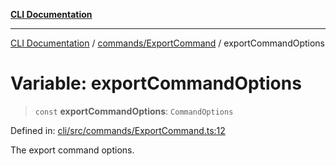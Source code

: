 [**CLI Documentation**](../../../README.md)

***

[CLI Documentation](../../../README.md) / [commands/ExportCommand](../README.md) / exportCommandOptions

# Variable: exportCommandOptions

> `const` **exportCommandOptions**: `CommandOptions`

Defined in: [cli/src/commands/ExportCommand.ts:12](https://github.com/stonemjs/cli/blob/a8ddb59abbd77ddb2870c689c0c7e80297d24c5a/src/commands/ExportCommand.ts#L12)

The export command options.
